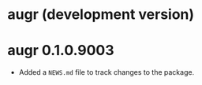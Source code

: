 # augr (development version)

# augr 0.1.0.9003

* Added a `NEWS.md` file to track changes to the package.
